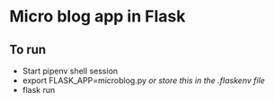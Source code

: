 # Micro blog app in Flask

## To run

* Start pipenv shell session
* export FLASK_APP=microblog.py _or store this in the .flaskenv file_
* flask run
